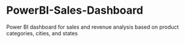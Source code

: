 # PowerBI-Sales-Dashboard
Power BI dashboard for sales and revenue analysis based on product categories, cities, and states
